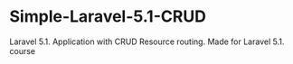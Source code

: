 # Simple-Laravel-5.1-CRUD
Laravel 5.1. Application with CRUD Resource routing.
Made for Laravel 5.1. course
